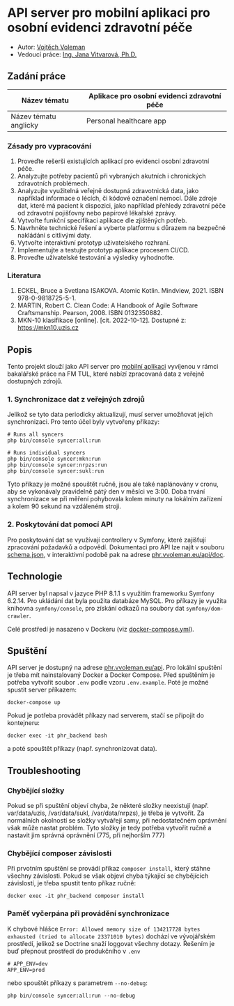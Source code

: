 # API server pro mobilní aplikaci pro osobní evidenci zdravotní péče

- Autor: [Vojtěch Voleman](https://github.com/vvoleman)
- Vedoucí práce: [Ing. Jana Vitvarová, Ph.D.](https://www.fm.tul.cz/personal/jana.vitvarova)

## Zadání práce

| Název tématu          | Aplikace pro osobní evidenci zdravotní péče |
|-----------------------|---------------------------------------------|
| Název tématu anglicky | Personal healthcare app                     |

### Zásady pro vypracování

1. Proveďte rešerši existujících aplikací pro evidenci osobní zdravotní péče.
2. Analyzujte potřeby pacientů při vybraných akutních i chronických zdravotních problémech.
3. Analyzujte využitelná veřejně dostupná zdravotnická data, jako například informace o lécích, či
   kódové označení nemocí. Dále zdroje dat, které má pacient k dispozici, jako například přehledy
   zdravotní péče od zdravotní pojišťovny nebo papírové lékařské zprávy.
4. Vytvořte funkční specifikaci aplikace dle zjištěných potřeb.
5. Navrhněte technické řešení a vyberte platformu s důrazem na bezpečné nakládání s citlivými daty.
6. Vytvořte interaktivní prototyp uživatelského rozhraní.
7. Implementujte a testujte prototyp aplikace procesem CI/CD.
8. Proveďte uživatelské testování a výsledky vyhodnoťte.

### Literatura

1. ECKEL, Bruce a Svetlana ISAKOVA. Atomic Kotlin. Mindview, 2021. ISBN 978-0-9818725-5-1.
2. MARTIN, Robert C. Clean Code: A Handbook of Agile Software Craftsmanship. Pearson, 2008. ISBN
   0132350882.
3. MKN-10 klasifikace [online]. [cit. 2022-10-12]. Dostupné z: https://mkn10.uzis.cz

## Popis

Tento projekt slouží jako API server pro [mobilní aplikaci](https://github.com/vvoleman/phr_android) vyvíjenou v rámci
bakalářské práce na FM TUL, které nabízí zpracovaná data z veřejně dostupných zdrojů.

### 1. Synchronizace dat z veřejných zdrojů

Jelikož se tyto data periodicky aktualizují, musí server umožňovat jejich synchronizaci. Pro tento účel byly vytvořeny
příkazy:

```shell
# Runs all syncers
php bin/console syncer:all:run

# Runs individual syncers
php bin/console syncer:mkn:run
php bin/console syncer:nrpzs:run
php bin/console syncer:sukl:run
```

Tyto příkazy je možné spouštět ručně, jsou ale také naplánovány v cronu, aby se vykonávaly pravidelně pátý den v měsíci
ve 3:00. Doba trvání synchronizace se při měření pohybovala kolem minuty na lokálním zařízení a kolem 90 sekund na
vzdáleném stroji.

### 2. Poskytování dat pomocí API

Pro poskytování dat se využívají controllery v Symfony, které zajišťují zpracování požadavků a odpovědí. Dokumentaci pro
API lze najít v souboru [schema.json](schema.json), v interaktivní podobě pak na
adrese [phr.vvoleman.eu/api/doc](https://phr.vvoleman.eu/api/doc).

## Technologie

API server byl napsal v jazyce PHP 8.1.1 s využitím frameworku Symfony 6.2.14. Pro ukládání dat byla použita databáze
MySQL. Pro příkazy je využita knihovna `symfony/console`, pro získání odkazů na soubory dat `symfony/dom-crawler`.

Celé prostředí je nasazeno v Dockeru (viz [docker-compose.yml](docker-compose.yml)).

## Spuštění

API server je dostupný na adrese [phr.vvoleman.eu/api](https://phr.vvoleman.eu/api). Pro lokální spuštění je třeba mít
nainstalovaný Docker a Docker Compose. Před spuštěním je potřeba vytvořit soubor `.env` podle vzoru `.env.example`. Poté
je
možné spustit server příkazem:

```shell
docker-compose up
```

Pokud je potřeba provádět příkazy nad serverem, stačí se připojit do kontejneru:

```shell
docker exec -it phr_backend bash
```

a poté spouštět příkazy (např. synchronizovat data).

## Troubleshooting

### Chybějící složky

Pokud se při spuštění objeví chyba, že některé složky neexistují (např. var/data/uzis, /var/data/sukl, /var/data/nrpzs),
je třeba je vytvořit. Za normálních okolností se složky vytvářejí samy, při nedostatečném oprávnění však může nastat
problém. Tyto složky je tedy potřeba vytvořit ručně a nastavit jim správná oprávnění (775, při nejhorším 777)

### Chybějící composer závislosti

Při prvotním spuštění se provádí příkaz `composer install`, který stáhne všechny závislosti. Pokud se však objeví chyba
týkající se chybějících závislostí, je třeba spustit tento příkaz ručně:

```shell
docker exec -it phr_backend composer install
```

### Paměť vyčerpána při provádění synchronizace

K chybové hlášce
`
Error: Allowed memory size of 134217728 bytes exhausted (tried to allocate 23371010 bytes)
`
dochází ve vývojářském prostředí, jelikož se Doctrine snaží loggovat všechny dotazy. Řešením je buď přepnout prostředí
do produkčního v `.env`
```dotenv
# APP_ENV=dev
APP_ENV=prod
```
nebo spouštět příkazy s parametrem `--no-debug`:
```shell
php bin/console syncer:all:run --no-debug
```


